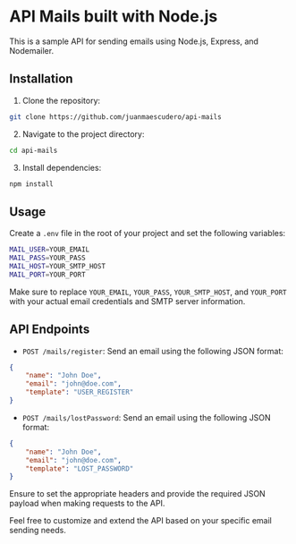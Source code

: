 # API Mails built with Node.js

This is a sample API for sending emails using Node.js, Express, and Nodemailer.

## Installation

1. Clone the repository:

```bash
git clone https://github.com/juanmaescudero/api-mails
```

2. Navigate to the project directory:

```bash
cd api-mails
```

3. Install dependencies:

```bash
npm install
```

## Usage

Create a `.env` file in the root of your project and set the following variables:

```bash
MAIL_USER=YOUR_EMAIL
MAIL_PASS=YOUR_PASS
MAIL_HOST=YOUR_SMTP_HOST
MAIL_PORT=YOUR_PORT
```

Make sure to replace `YOUR_EMAIL`, `YOUR_PASS`, `YOUR_SMTP_HOST`, and `YOUR_PORT` with your actual email credentials and SMTP server information.

## API Endpoints

- `POST /mails/register`: Send an email using the following JSON format:

```json
{
    "name": "John Doe",
    "email": "john@doe.com",
    "template": "USER_REGISTER"
}
```
- `POST /mails/lostPassword`: Send an email using the following JSON format:

```json
{
    "name": "John Doe",
    "email": "john@doe.com",
    "template": "LOST_PASSWORD"
}
```

Ensure to set the appropriate headers and provide the required JSON payload when making requests to the API.

Feel free to customize and extend the API based on your specific email sending needs.
